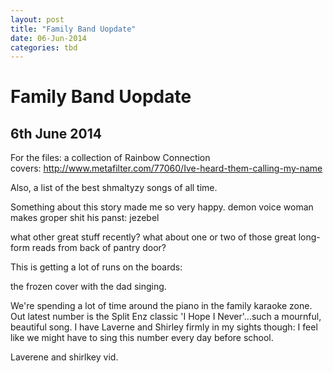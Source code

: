 ```yaml
---
layout: post
title: "Family Band Uopdate"
date: 06-Jun-2014
categories: tbd
---
```


# Family Band Uopdate

## 6th June 2014

For the files: a collection of Rainbow Connection covers: http://www.metafilter.com/77060/Ive-heard-them-calling-my-name

Also,   a list of the best shmaltyzy songs of all time.

 

Something about this story made me so very happy. demon voice woman makes groper shit his panst: jezebel

what other great stuff recently? what about one or two of those great long-form reads from back of pantry door?

This is getting a lot of runs on the boards:

the frozen cover with the dad singing.

We're spending a lot of time around the piano in the family karaoke zone. Out latest number is the Split Enz classic 'I Hope I Never'...such a mournful, beautiful song. I have Laverne and Shirley firmly in my sights though: I feel like we might have to sing this number every day before school.

Laverene and shirlkey vid.
